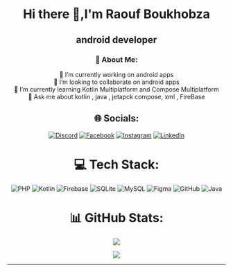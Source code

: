 
<div align = center>
  
# Hi there 👋,I'm Raouf Boukhobza
## android developer

### 💫 About Me:
🔭 I’m currently working on android apps <br>👯 I’m looking to collaborate on android apps<br>🌱 I’m currently learning Kotlin Multiplatform and Compose Multiplatform<br>💬 Ask me about kotlin , java , jetapck compose, xml , FireBase <br>


## 🌐 Socials:
[![Discord](https://img.shields.io/badge/Discord-%237289DA.svg?logo=discord&logoColor=white)](https://discord.gg/1175461290702016534) [![Facebook](https://img.shields.io/badge/Facebook-%231877F2.svg?logo=Facebook&logoColor=white)](https://facebook.com/Raouf-Boukhobza) [![Instagram](https://img.shields.io/badge/Instagram-%23E4405F.svg?logo=Instagram&logoColor=white)](https://instagram.com/ra__o__uf_bou) [![LinkedIn](https://img.shields.io/badge/LinkedIn-%230077B5.svg?logo=linkedin&logoColor=white)](https://www.linkedin.com/in/raouf-boukhobza-570873300) 

# 💻 Tech Stack:
![PHP](https://img.shields.io/badge/php-%23777BB4.svg?style=for-the-badge&logo=php&logoColor=white) ![Kotlin](https://img.shields.io/badge/kotlin-%237F52FF.svg?style=for-the-badge&logo=kotlin&logoColor=white) ![Firebase](https://img.shields.io/badge/firebase-a08021?style=for-the-badge&logo=firebase&logoColor=ffcd34) ![SQLite](https://img.shields.io/badge/sqlite-%2307405e.svg?style=for-the-badge&logo=sqlite&logoColor=white) ![MySQL](https://img.shields.io/badge/mysql-4479A1.svg?style=for-the-badge&logo=mysql&logoColor=white) ![Figma](https://img.shields.io/badge/figma-%23F24E1E.svg?style=for-the-badge&logo=figma&logoColor=white) ![GitHub](https://img.shields.io/badge/github-%23121011.svg?style=for-the-badge&logo=github&logoColor=white) ![Java](https://img.shields.io/badge/java-%23ED8B00.svg?style=for-the-badge&logo=openjdk&logoColor=white) 
# 📊 GitHub Stats:
![](https://github-readme-stats.vercel.app/api?username=Raouf-boukhobza&theme=radical&hide_border=false&include_all_commits=false&count_private=false)<br/>

![](https://github-readme-stats.vercel.app/api/top-langs/?username=Raouf-boukhobza&theme=radical&hide_border=false&include_all_commits=true&count_private=true&layout=compact) 

---
</div>
